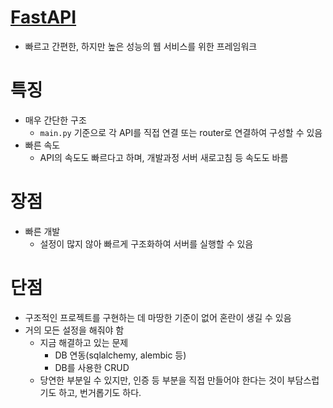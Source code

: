 # [FastAPI](https://fastapi.tiangolo.com/)
- 빠르고 간편한, 하지만 높은 성능의 웹 서비스를 위한 프레임워크

# 특징
- 매우 간단한 구조
    - `main.py` 기준으로 각 API를 직접 연결 또는 router로 연결하여 구성할 수 있음
- 빠른 속도
    - API의 속도도 빠르다고 하며, 개발과정 서버 새로고침 등 속도도 바름

# 장점
- 빠른 개발
    - 설정이 많지 않아 빠르게 구조화하여 서버를 실행할 수 있음

# 단점
- 구조적인 프로젝트를 구현하는 데 마땅한 기준이 없어 혼란이 생길 수 있음
- 거의 모든 설정을 해줘야 함
    - 지금 해결하고 있는 문제
        - DB 연동(sqlalchemy, alembic 등)
        - DB를 사용한 CRUD
    - 당연한 부분일 수 있지만, 인증 등 부분을 직접 만들어야 한다는 것이 부담스럽기도 하고, 번거롭기도 하다.
